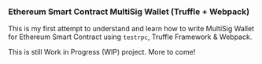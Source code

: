 ### Ethereum Smart Contract MultiSig Wallet (Truffle + Webpack)

This is my first attempt to understand and learn how to write MultiSig Wallet for Ethereum Smart Contract using `testrpc`, Truffle Framework & Webpack.

This is still Work in Progress (WIP) project. More to come!
